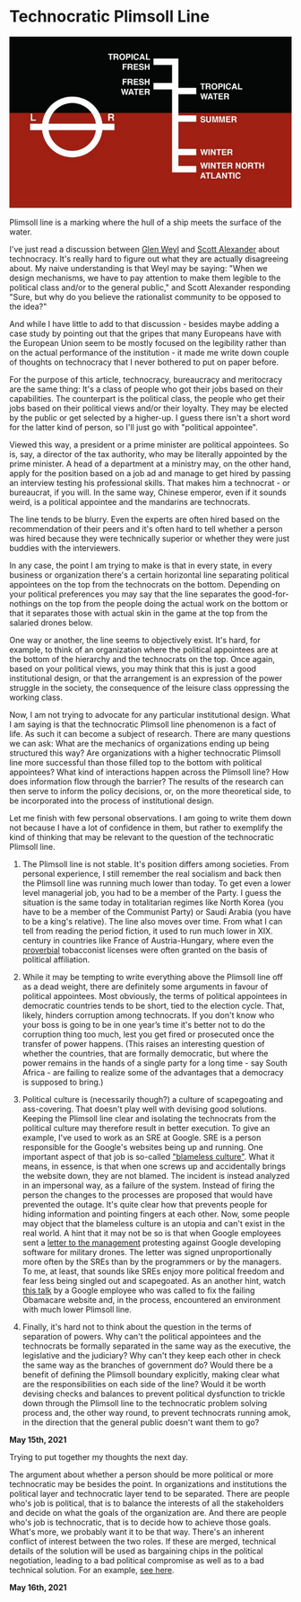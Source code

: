 # Technocratic Plimsoll Line

![](plimsoll.png)
<p class="imgtext">Plimsoll line is a marking where the hull of a ship meets the surface of the water.</a></p>

I've just read a discussion between [Glen Weyl](https://www.radicalxchange.org/media/blog/2019-08-19-bv61r6/) and [Scott Alexander](https://astralcodexten.substack.com/p/contra-weyl-on-technocracy) about technocracy. It's really hard to figure out what they are actually disagreeing about. My naive understanding is that Weyl may be saying: "When we design mechanisms, we have to pay attention to make them legible to the political class and/or to the general public," and Scott Alexander responding "Sure, but why do you believe the rationalist community to be opposed to the idea?"

And while I have little to add to that discussion - besides maybe adding a case study by pointing out that the gripes that many Europeans have with the European Union seem to be mostly focused on the legibility rather than on the actual performance of the institution - it made me write down couple of thoughts on technocracy that I never bothered to put on paper before.

For the purpose of this article, technocracy, bureaucracy and meritocracy are the same thing: It's a class of people who got their jobs based on their capabilities. The counterpart is the political class, the people who get their jobs based on their political views and/or their loyalty. They may be elected by the public or get selected by a higher-up. I guess there isn't a short word for the latter kind of person, so I'll just go with "political appointee".

Viewed this way, a president or a prime minister are political appointees. So is, say, a director of the tax authority, who may be literally appointed by the prime minister. A head of a department at a ministry may, on the other hand, apply for the position based on a job ad and manage to get hired by passing an interview testing his professional skills. That makes him a technocrat - or bureaucrat, if you will. In the same way, Chinese emperor, even if it sounds weird, is a political appointee and the mandarins are technocrats.

The line tends to be blurry. Even the experts are often hired based on the recommendation of their peers and it's often hard to tell whether a person was hired because they were technically superior or whether they were just buddies with the interviewers.

In any case, the point I am trying to make is that in every state, in every business or organization there's a certain horizontal line separating political appointees on the top from the technocrats on the bottom. Depending on your political preferences you may say that the line separates the good-for-nothings on the top from the people doing the actual work on the bottom or that it separates those with actual skin in the game at the top from the salaried drones below.

One way or another, the line seems to objectively exist. It's hard, for example, to think of an organization where the political appointees are at the bottom of the hierarchy and the technocrats on the top. Once again, based on your political views, you may think that this is just a good institutional design, or that the arrangement is an expression of the power struggle in the society, the consequence of the leisure class oppressing the working class.

Now, I am not trying to advocate for any particular institutional design. What I am saying is that the technocratic Plimsoll line phenomenon is a fact of life. As such it can become a subject of research. There are many questions we can ask: What are the mechanics of organizations ending up being structured this way? Are organizations with a higher technocratic Plimsoll line more successful than those filled top to the bottom with political appointees? What kind of interactions happen across the Plimsoll line? How does information flow through the barrier? The results of the research can then serve to inform the policy decisions, or, on the more theoretical side, to be incorporated into the process of institutional design.

Let me finish with few personal observations. I am going to write them down not because I have a lot of confidence in them, but rather to exemplify the kind of thinking that may be relevant to the question of the technocratic Plimsoll line.

1. The Plimsoll line is not stable. It's position differs among societies. From personal experience, I still remember the real socialism and back then the Plimsoll line was running much lower than today. To get even a lower level managerial job, you had to be a member of the Party. I guess the situation is the same today in totalitarian regimes like North Korea
(you have to be a member of the Communist Party) or Saudi Arabia (you have to be a king's relative). The line also moves over time. From what I can tell from reading the period fiction, it used to run much lower in XIX. century in countries like France of Austria-Hungary, where even the [proverbial](https://cs.wikipedia.org/wiki/Trafika_(politika)) tobacconist licenses were often granted on the basis of political affiliation.

2. While it may be tempting to write everything above the Plimsoll line off as a dead weight, there are definitely some arguments in favour of political appointees. Most obviously, the terms of political appointees in democratic countries tends to be short, tied to the election cycle. That, likely, hinders corruption among technocrats. If you don't know who your boss is going to be in one year’s time it's better not to do the corruption thing too much, lest you get fired or prosecuted once the transfer of power happens. (This raises an interesting question of whether the countries, that are formally democratic, but where the power remains in the hands of a single party for a long time - say South Africa - are failing to realize some of the advantages that a democracy is supposed to bring.)

3. Political culture is (necessarily though?) a culture of scapegoating and ass-covering. That doesn't play well with devising good solutions. Keeping the Plimsoll line clear and isolating the technocrats from the political culture may therefore result in better execution. To give an example, I've used to work as an SRE at Google. SRE is a person responsible for the Google's websites being up and running. One important aspect of that job is so-called ["blameless culture"](https://sre.google/sre-book/postmortem-culture/). What it means, in essence, is that when one screws up and accidentally brings the website down, they are not blamed. The incident is instead analyzed in an impersonal way, as a failure of the system. Instead of firing the person the changes to the processes are proposed that would have prevented the outage. It's quite clear how that prevents people for hiding information and pointing fingers at each other. Now, some people may object that the blameless culture is an utopia and can't exist in the real world. A hint that it may not be so is that when Google employees sent a [letter to the management](https://www.forbes.com/sites/janetwburns/2018/04/10/google-employees-denounce-companys-military-drone-work-in-letter-to-ceo/) protesting against Google developing software for military drones. The letter was signed unproportionally more often by the SREs than by the programmers or by the managers. To me, at least, that sounds like SREs enjoy more political freedom and fear less being singled out and scapegoated. As an another hint, watch [this talk](https://www.youtube.com/watch?v=7Vc8sxhy2I4) by a Google employee who was called to fix the failing Obamacare website and, in the process, encountered an environment with much lower Plimsoll line.

4. Finally, it's hard not to think about the question in the terms of separation of powers. Why can't the political appointees and the technocrats be formally separated in the same way as the executive, the legislative and the judiciary? Why can't they keep each other in check the same way as the branches of government do? Would there be a benefit of defining the Plimsoll boundary explicitly, making clear what are the responsibilities on each side of the line? Would it be worth devising checks and balances to prevent political dysfunction to trickle down through the Plimsoll line to the technocratic problem solving process and, the other way round, to prevent technocrats running amok, in the direction that the general public doesn't want them to go?

**May 15th, 2021**

Trying to put together my thoughts the next day.

The argument about whether a person should be more political or more technocratic may be besides the point. In organizations and institutions the political layer and technocratic layer tend to be separated. There are people who's job is political, that is to balance the interests of all the stakeholders and decide on what the goals of the organization are. And there are people who's job is technocratic, that is to decide how to achieve those goals. What's more, we probably want it to be that way. There's an inherent conflict of interest between the two roles. If these are merged, technical details of the solution will be used as bargaining chips in the political negotiation, leading to a bad political compromise as well as to a bad technical solution. For an example, [see here](https://250bpm.com/blog:174/index.html#two-layered).

**May 16th, 2021**
